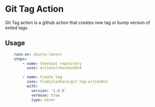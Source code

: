 # Git Tag Action

Git Tag action is a github action that creates new tag or bump version of exited tags.

## Usage

```yaml
    runs-on: ubuntu-latest
    steps:
        - name: Checkout repository
          uses: actions/checkout@v4
        
        - name: Create tag
          uses: VladislavKara/git-tag-action@v1
          with:
            version: '1.0.0'
            verbose: true
            type: minor
```